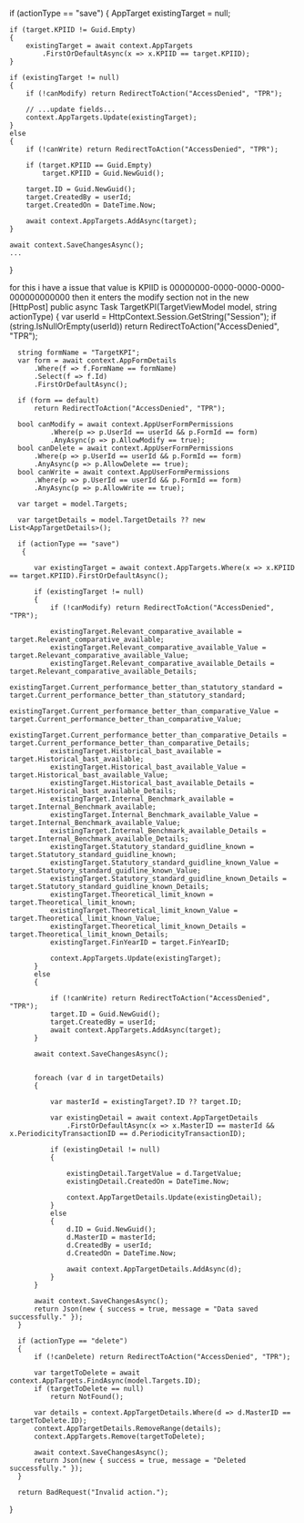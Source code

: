 if (actionType == "save")
{
    AppTarget existingTarget = null;

    if (target.KPIID != Guid.Empty)
    {
        existingTarget = await context.AppTargets
            .FirstOrDefaultAsync(x => x.KPIID == target.KPIID);
    }

    if (existingTarget != null)
    {
        if (!canModify) return RedirectToAction("AccessDenied", "TPR");

        // ...update fields...
        context.AppTargets.Update(existingTarget);
    }
    else
    {
        if (!canWrite) return RedirectToAction("AccessDenied", "TPR");

        if (target.KPIID == Guid.Empty)
            target.KPIID = Guid.NewGuid();

        target.ID = Guid.NewGuid();
        target.CreatedBy = userId;
        target.CreatedOn = DateTime.Now;

        await context.AppTargets.AddAsync(target);
    }

    await context.SaveChangesAsync();
    ...
}




for this i have a issue that value is KPIID is 00000000-0000-0000-0000-000000000000 then it enters the modify section not in the new  
 [HttpPost]
  public async Task<IActionResult> TargetKPI(TargetViewModel model, string actionType)
  {
      var userId = HttpContext.Session.GetString("Session");
      if (string.IsNullOrEmpty(userId))
          return RedirectToAction("AccessDenied", "TPR");

      string formName = "TargetKPI";
      var form = await context.AppFormDetails
          .Where(f => f.FormName == formName)
          .Select(f => f.Id)
          .FirstOrDefaultAsync();

      if (form == default)
          return RedirectToAction("AccessDenied", "TPR");

      bool canModify = await context.AppUserFormPermissions
              .Where(p => p.UserId == userId && p.FormId == form)
              .AnyAsync(p => p.AllowModify == true);
      bool canDelete = await context.AppUserFormPermissions
          .Where(p => p.UserId == userId && p.FormId == form)
          .AnyAsync(p => p.AllowDelete == true);
      bool canWrite = await context.AppUserFormPermissions
          .Where(p => p.UserId == userId && p.FormId == form)
          .AnyAsync(p => p.AllowWrite == true);

      var target = model.Targets;

      var targetDetails = model.TargetDetails ?? new List<AppTargetDetails>();

      if (actionType == "save")
       {

          var existingTarget = await context.AppTargets.Where(x => x.KPIID == target.KPIID).FirstOrDefaultAsync();                    

          if (existingTarget != null)
          {
              if (!canModify) return RedirectToAction("AccessDenied", "TPR");

              existingTarget.Relevant_comparative_available = target.Relevant_comparative_available;
              existingTarget.Relevant_comparative_available_Value = target.Relevant_comparative_available_Value;
              existingTarget.Relevant_comparative_available_Details = target.Relevant_comparative_available_Details;
              existingTarget.Current_performance_better_than_statutory_standard = target.Current_performance_better_than_statutory_standard;
              existingTarget.Current_performance_better_than_comparative_Value = target.Current_performance_better_than_comparative_Value;
              existingTarget.Current_performance_better_than_comparative_Details = target.Current_performance_better_than_comparative_Details;
              existingTarget.Historical_bast_available = target.Historical_bast_available;
              existingTarget.Historical_bast_available_Value = target.Historical_bast_available_Value;
              existingTarget.Historical_bast_available_Details = target.Historical_bast_available_Details;
              existingTarget.Internal_Benchmark_available = target.Internal_Benchmark_available;
              existingTarget.Internal_Benchmark_available_Value = target.Internal_Benchmark_available_Value;
              existingTarget.Internal_Benchmark_available_Details = target.Internal_Benchmark_available_Details;
              existingTarget.Statutory_standard_guidline_known = target.Statutory_standard_guidline_known;
              existingTarget.Statutory_standard_guidline_known_Value = target.Statutory_standard_guidline_known_Value;
              existingTarget.Statutory_standard_guidline_known_Details = target.Statutory_standard_guidline_known_Details;
              existingTarget.Theoretical_limit_known = target.Theoretical_limit_known;
              existingTarget.Theoretical_limit_known_Value = target.Theoretical_limit_known_Value;
              existingTarget.Theoretical_limit_known_Details = target.Theoretical_limit_known_Details;
              existingTarget.FinYearID = target.FinYearID;

              context.AppTargets.Update(existingTarget);
          }
          else
          {
          
              if (!canWrite) return RedirectToAction("AccessDenied", "TPR");
              target.ID = Guid.NewGuid();
              target.CreatedBy = userId;
              await context.AppTargets.AddAsync(target);
          }

          await context.SaveChangesAsync();


          foreach (var d in targetDetails)
          {
             
              var masterId = existingTarget?.ID ?? target.ID;

              var existingDetail = await context.AppTargetDetails
                  .FirstOrDefaultAsync(x => x.MasterID == masterId && x.PeriodicityTransactionID == d.PeriodicityTransactionID);

              if (existingDetail != null)
              {
               
                  existingDetail.TargetValue = d.TargetValue;
                  existingDetail.CreatedOn = DateTime.Now;

                  context.AppTargetDetails.Update(existingDetail);
              }
              else
              {                      
                  d.ID = Guid.NewGuid();
                  d.MasterID = masterId;
                  d.CreatedBy = userId;
                  d.CreatedOn = DateTime.Now;

                  await context.AppTargetDetails.AddAsync(d);
              }
          }

          await context.SaveChangesAsync();
          return Json(new { success = true, message = "Data saved successfully." });
      }

      if (actionType == "delete")
      {
          if (!canDelete) return RedirectToAction("AccessDenied", "TPR");

          var targetToDelete = await context.AppTargets.FindAsync(model.Targets.ID);
          if (targetToDelete == null)
              return NotFound();

          var details = context.AppTargetDetails.Where(d => d.MasterID == targetToDelete.ID);
          context.AppTargetDetails.RemoveRange(details);
          context.AppTargets.Remove(targetToDelete);

          await context.SaveChangesAsync();
          return Json(new { success = true, message = "Deleted successfully." });
      }

      return BadRequest("Invalid action.");
  }

